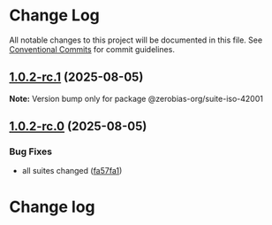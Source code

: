 # Change Log

All notable changes to this project will be documented in this file.
See [Conventional Commits](https://conventionalcommits.org) for commit guidelines.

## [1.0.2-rc.1](https://github.com/zerobias-org/suite/compare/@zerobias-org/suite-iso-42001@1.0.2-rc.0...@zerobias-org/suite-iso-42001@1.0.2-rc.1) (2025-08-05)

**Note:** Version bump only for package @zerobias-org/suite-iso-42001





## [1.0.2-rc.0](https://github.com/zerobias-org/suite/compare/@zerobias-org/suite-iso-42001@1.0.1...@zerobias-org/suite-iso-42001@1.0.2-rc.0) (2025-08-05)


### Bug Fixes

* all suites changed ([fa57fa1](https://github.com/zerobias-org/suite/commit/fa57fa1af7628003297df46b2d7740fe95bd2666))





# Change log
